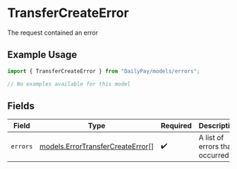 # TransferCreateError

The request contained an error

## Example Usage

```typescript
import { TransferCreateError } from "DailyPay/models/errors";

// No examples available for this model
```

## Fields

| Field                                                                         | Type                                                                          | Required                                                                      | Description                                                                   |
| ----------------------------------------------------------------------------- | ----------------------------------------------------------------------------- | ----------------------------------------------------------------------------- | ----------------------------------------------------------------------------- |
| `errors`                                                                      | [models.ErrorTransferCreateError](../../models/errortransfercreateerror.md)[] | :heavy_check_mark:                                                            | A list of errors that occurred.                                               |